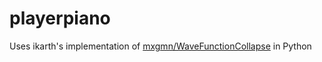 # playerpiano

Uses ikarth's implementation of [mxgmn/WaveFunctionCollapse](https://github.com/mxgmn/WaveFunctionCollapse) in Python
